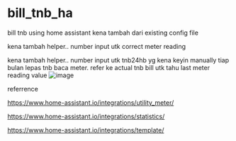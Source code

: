 # bill_tnb_ha
bill tnb using home assistant
kena tambah dari existing config file

kena tambah helper.. number input utk correct meter reading

kena tambah helper.. number input utk tnb24hb yg kena keyin manually tiap bulan lepas tnb baca meter. refer ke actual tnb bill utk tahu last meter reading value
![image](https://user-images.githubusercontent.com/63136346/120095696-e13c2f00-c159-11eb-905e-110996343bae.png)

referrence

https://www.home-assistant.io/integrations/utility_meter/

https://www.home-assistant.io/integrations/statistics/

https://www.home-assistant.io/integrations/template/
